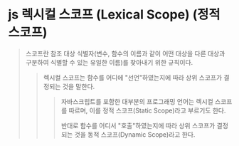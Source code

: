 # js 렉시컬 스코프 (Lexical Scope) (정적 스코프)

> 스코프란 참조 대상 식별자(변수, 함수의 이름과 같이 어떤 대상을 다른 대상과 구분하여 식별할 수 있는 유일한 이름)를 찾아내기 위한 규칙이다.
>
> > 렉시컬 스코프는 함수를 어디에 "선언"하였는지에 따라 상위 스코프가 결정되는 것을 말한다.
> >
> > > 자바스크립트를 포함한 대부분의 프로그래밍 언어는 렉시컬 스코프를 따르며, 이를 정적 스코프(Static Scope)라고 부르기도 한다.
> > >
> > > 반대로 함수를 어디서 "호출"하였는지에 따라 상위 스코프가 결정되는 것을 동적 스코프(Dynamic Scope)라고 한다.
